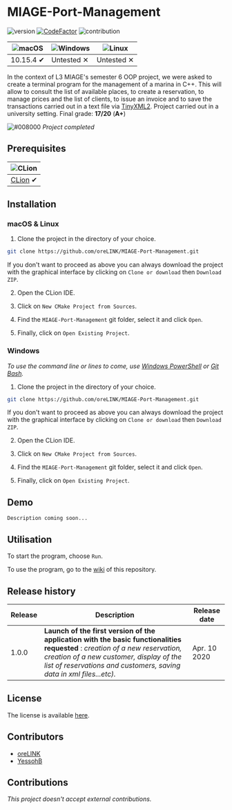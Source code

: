 # MIAGE-Port-Management

![version](https://img.shields.io/badge/version-1.0.0-blue.svg)
[![CodeFactor](https://www.codefactor.io/repository/github/orelink/miage-port-management/badge/master?s=b8acf7096d67bac96af4c57ba32b734b3658349c)](https://www.codefactor.io/repository/github/orelink/miage-port-management/overview/master)
![contribution](https://img.shields.io/badge/contribution-no-red.svg)

<!---*:bangbang: This project contains errors that will be fixed in a future update.*--->

<!---

![Chrome](https://raw.github.com/alrra/browser-logos/master/src/chrome/chrome_48x48.png) | ![Firefox](https://raw.github.com/alrra/browser-logos/master/src/firefox/firefox_48x48.png) | ![Safari](https://raw.github.com/alrra/browser-logos/master/src/safari/safari_48x48.png) | ![Opera](https://raw.github.com/alrra/browser-logos/master/src/opera/opera_48x48.png) | ![Edge](https://raw.github.com/alrra/browser-logos/master/src/edge/edge_48x48.png) | ![IE](https://raw.github.com/alrra/browser-logos/master/src/archive/internet-explorer_9-11/internet-explorer_9-11_48x48.png) |
--- | --- | --- | --- | --- | --- |
Latest ✔ | Latest ✔ | Latest ✔ | Latest ✔ | Latest ✔ | 11 ✔ |

--->

![macOS](https://user-images.githubusercontent.com/35436186/74678618-cc819500-51bb-11ea-9384-17913ef69023.png) | ![Windows](https://user-images.githubusercontent.com/35436186/74678726-1a969880-51bc-11ea-86df-84733c6c1836.png) | ![Linux](https://user-images.githubusercontent.com/35436186/74678779-4ca7fa80-51bc-11ea-9792-9c9ae0ebf1f5.png) |
--- | --- | --- |
10.15.4 ✔ | Untested ✕ | Untested ✕ |



In the context of L3 MIAGE's semester 6 OOP project, we were asked to create a terminal program for the management of a marina in C++. This will allow to consult the list of available places, to create a reservation, to manage prices and the list of clients, to issue an invoice and to save the transactions carried out in a text file via [TinyXML2](https://github.com/leethomason/tinyxml2).
Project carried out in a university setting. Final grade: **17/20** (**A+**)

<!---![#ffa500](https://placehold.it/15/ffa500/000000?text=+)   *Ongoing project*--->
![#008000](https://placehold.it/15/008000/000000?text=+)   *Project completed*

## Prerequisites

![CLion](https://user-images.githubusercontent.com/35436186/77319294-e0666c80-6d0e-11ea-821b-0a3387dab635.png) |
--- |
[CLion](https://www.jetbrains.com/clion/) ✔ |

## Installation

### macOS & Linux

1. Clone the project in the directory of your choice.

```sh
git clone https://github.com/oreLINK/MIAGE-Port-Management.git
```

If you don't want to proceed as above you can always download the project with the graphical interface by clicking on `Clone or download` then `Download ZIP`.

2. Open the CLion IDE.

3. Click on `New CMake Project from Sources`.

4. Find the `MIAGE-Port-Management` git folder, select it and click `Open`.

5. Finally, click on `Open Existing Project`. 

### Windows

*To use the command line or lines to come, use [Windows PowerShell](https://www.malekal.com/powershell-windows-10-quest-ce-comment-ouvrir-commandes/) or [Git Bash](https://gitforwindows.org/).*

1. Clone the project in the directory of your choice.

```sh
git clone https://github.com/oreLINK/MIAGE-Port-Management.git
```

If you don't want to proceed as above you can always download the project with the graphical interface by clicking on `Clone or download` then `Download ZIP`.

2. Open the CLion IDE.

3. Click on `New CMake Project from Sources`.

4. Find the `MIAGE-Port-Management` git folder, select it and click `Open`.

5. Finally, click on `Open Existing Project`. 

## Demo

`Description coming soon...`

## Utilisation

To start the program, choose `Run`.

To use the program, go to the [wiki](https://github.com/oreLINK/MIAGE-Port-Management/wiki) of this repository.

## Release history


    
| Release | Description | Release date |
| ------- | ----------- | ------------ |
|  1.0.0  | **Launch of the first version of the application with the basic functionalities requested** : *creation of a new reservation, creation of a new customer, display of the list of reservations and customers, saving data in xml files...etc).* | Apr. 10 2020 |


    
## License

The license is available [here](https://github.com/oreLINK/MIAGE-Port-Management/blob/master/LICENSE.md).

## Contributors

* [oreLINK](https://github.com/oreLINK)
* [YessohB](https://github.com/YessohB)

## Contributions

*This project doesn't accept external contributions.*
<!---*This project accepts external contributions.*--->
